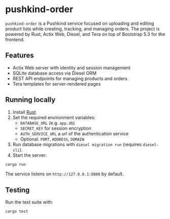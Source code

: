 # pushkind-order

`pushkind-order` is a Pushkind service focused on uploading and editing product lists while creating, tracking, and managing orders. The project is powered by Rust, Actix Web, Diesel, and Tera on top of Bootstrap 5.3 for the frontend.

## Features

- Actix Web server with identity and session management
- SQLite database access via Diesel ORM
- REST API endpoints for managing products and orders
- Tera templates for server-rendered pages

## Running locally

1. Install [Rust](https://www.rust-lang.org/tools/install).
2. Set the required environment variables:
   - `DATABASE_URL` (e.g. `app.db`)
   - `SECRET_KEY` for session encryption
   - `AUTH_SERVICE_URL` a url of the authentication service
   - Optional: `PORT`, `ADDRESS`, `DOMAIN`
3. Run database migrations with `diesel migration run` (requires `diesel-cli`).
4. Start the server:

```bash
cargo run
```

The service listens on `http://127.0.0.1:8080` by default.

## Testing

Run the test suite with:

```bash
cargo test
```
